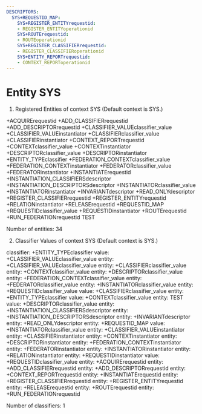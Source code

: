 ```yaml
---
DESCRIPTORS:
  SYS+REQUESTID_MAP:
    SYS+REGISTER_ENTITYrequestid:
    - REGISTER_ENTITYoperationid
    SYS+ROUTErequestid:
    - ROUTEoperationid
    SYS+REGISTER_CLASSIFIERrequestid:
    - REGISTER_CLASSIFIERoperationid
    SYS+ENTITY_REPORTrequestid:
    - CONTEXT_REPORToperationid
---
```

# Entity SYS

1. Registered Entities of context SYS
(Default context is SYS.)

+ACQUIRErequestid
+ADD_CLASSIFIERrequestid
+ADD_DESCRIPTORrequestid
+CLASSIFIER_VALUEclassifier_value
+CLASSIFIER_VALUEinstantiator
+CLASSIFIERclassifier_value
+CLASSIFIERinstantiator
+CONTEXT_REPORTrequestid
+CONTEXTclassifier_value
+CONTEXTinstantiator
+DESCRIPTORclassifier_value
+DESCRIPTORinstantiator
+ENTITY_TYPEclassifier
+FEDERATION_CONTEXTclassifier_value
+FEDERATION_CONTEXTinstantiator
+FEDERATORclassifier_value
+FEDERATORinstantiator
+INSTANTIATErequestid
+INSTANTIATION_CLASSIFIERSdescriptor
+INSTANTIATION_DESCRIPTORSdescriptor
+INSTANTIATORclassifier_value
+INSTANTIATORinstantiator
+INVARIANTdescriptor
+READ_ONLYdescriptor
+REGISTER_CLASSIFIERrequestid
+REGISTER_ENTITYrequestid
+RELATIONinstantiator
+RELEASErequestid
+REQUESTID_MAP
+REQUESTIDclassifier_value
+REQUESTIDinstantiator
+ROUTErequestid
+RUN_FEDERATIONrequestid
TEST

Number of entities: 34

2. Classifier Values of context SYS
(Default context is SYS.)

classifier:    +ENTITY_TYPEclassifier
     value:        +CLASSIFIER_VALUEclassifier_value
    entity:            +CLASSIFIER_VALUEclassifier_value
    entity:            +CLASSIFIERclassifier_value
    entity:            +CONTEXTclassifier_value
    entity:            +DESCRIPTORclassifier_value
    entity:            +FEDERATION_CONTEXTclassifier_value
    entity:            +FEDERATORclassifier_value
    entity:            +INSTANTIATORclassifier_value
    entity:            +REQUESTIDclassifier_value
     value:        +CLASSIFIERclassifier_value
    entity:            +ENTITY_TYPEclassifier
     value:        +CONTEXTclassifier_value
    entity:            TEST
     value:        +DESCRIPTORclassifier_value
    entity:            +INSTANTIATION_CLASSIFIERSdescriptor
    entity:            +INSTANTIATION_DESCRIPTORSdescriptor
    entity:            +INVARIANTdescriptor
    entity:            +READ_ONLYdescriptor
    entity:            +REQUESTID_MAP
     value:        +INSTANTIATORclassifier_value
    entity:            +CLASSIFIER_VALUEinstantiator
    entity:            +CLASSIFIERinstantiator
    entity:            +CONTEXTinstantiator
    entity:            +DESCRIPTORinstantiator
    entity:            +FEDERATION_CONTEXTinstantiator
    entity:            +FEDERATORinstantiator
    entity:            +INSTANTIATORinstantiator
    entity:            +RELATIONinstantiator
    entity:            +REQUESTIDinstantiator
     value:        +REQUESTIDclassifier_value
    entity:            +ACQUIRErequestid
    entity:            +ADD_CLASSIFIERrequestid
    entity:            +ADD_DESCRIPTORrequestid
    entity:            +CONTEXT_REPORTrequestid
    entity:            +INSTANTIATErequestid
    entity:            +REGISTER_CLASSIFIERrequestid
    entity:            +REGISTER_ENTITYrequestid
    entity:            +RELEASErequestid
    entity:            +ROUTErequestid
    entity:            +RUN_FEDERATIONrequestid

Number of classifiers: 1

